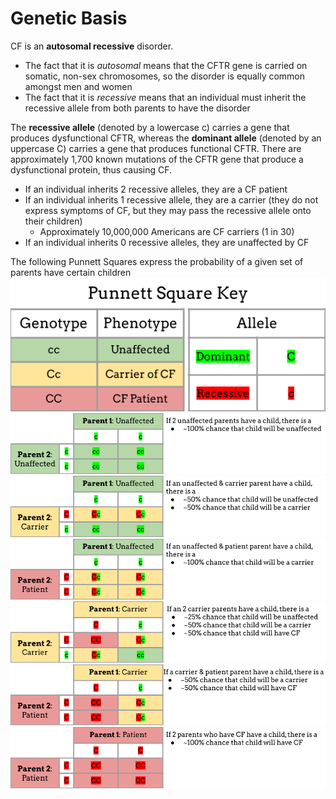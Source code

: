# Genetic Basis

CF is an **autosomal recessive** disorder.
*   The fact that it is _autosomal_ means that the CFTR gene is carried on somatic, non-sex chromosomes, so the disorder is equally common amongst men and women
*   The fact that it is _recessive_ means that an individual must inherit the recessive allele from both parents to have the disorder

The **recessive allele** (denoted by a lowercase c) carries a gene that produces dysfunctional CFTR, whereas the **dominant allele** (denoted by an uppercase C) carries a gene that produces functional CFTR. There are approximately 1,700 known mutations of the CFTR gene that produce a dysfunctional protein, thus causing CF.
- If an individual inherits 2 recessive alleles, they are a CF patient
- If an individual inherits 1 recessive allele, they are a carrier (they do not express symptoms of CF, but they may pass the recessive allele onto their children)
  - Approximately 10,000,000 Americans are CF carriers (1 in 30)
- If an individual inherits 0 recessive alleles, they are unaffected by CF

The following Punnett Squares express the probability of a given set of parents have certain children
![Punnett Square Key](img/key.png)
![Unaffected & Unaffected Cross](img/Unaffected_Unaffected.png)
![Unaffected & Carrier Cross](img/Unaffected_Carrier.png)
![Unaffected & Patient Cross](img/Unaffected_Patient.png)
![Carrier & Carrier Cross](img/Carrier_Carrier.png)
![Carrier & Patient Cross](img/Carrier_Patient.png)
![Patient & Patient Cross](img/Patient_Patient.png)

